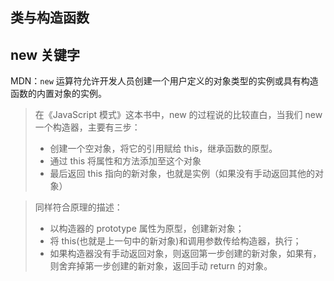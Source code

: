 ## 类与构造函数

## new 关键字

MDN：`new` 运算符允许开发人员创建一个用户定义的对象类型的实例或具有构造函数的内置对象的实例。

> 在《JavaScript 模式》这本书中，new 的过程说的比较直白，当我们 new 一个构造器，主要有三步：
>
> - 创建一个空对象，将它的引用赋给 this，继承函数的原型。
> - 通过 this 将属性和方法添加至这个对象
> - 最后返回 this 指向的新对象，也就是实例（如果没有手动返回其他的对象）

> 同样符合原理的描述：
>
> - 以构造器的 prototype 属性为原型，创建新对象；
> - 将 this(也就是上一句中的新对象)和调用参数传给构造器，执行；
> - 如果构造器没有手动返回对象，则返回第一步创建的新对象，如果有，则舍弃掉第一步创建的新对象，返回手动 return 的对象。
